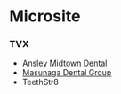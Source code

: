 # Microsite

### TVX

* [Ansley Midtown Dental](tvx/amd/index.html)
* [Masunaga Dental Group](tvx/mdg/index.html)
* TeethStr8

